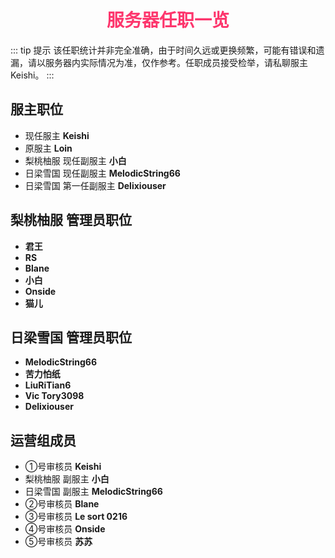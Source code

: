 # <div align="center"><font color=#FD366D>服务器任职一览</font></div>
::: tip 提示
该任职统计并非完全准确，由于时间久远或更换频繁，可能有错误和遗漏，请以服务器内实际情况为准，仅作参考。任职成员接受检举，请私聊服主Keishi。
:::
## 服主职位
* 现任服主 **Keishi**
* 原服主 **Loin**
* 梨桃柚服 现任副服主 **小白**
* 日梁雪国 现任副服主 **MelodicString66**
* 日梁雪国 第一任副服主 **Delixiouser**

## 梨桃柚服 管理员职位
* **君王**
* **RS**
* **Blane**
* **小白**
* **Onside**
* **猫儿**

## 日梁雪国 管理员职位
* **MelodicString66**
* **苦力怕纸**
* **LiuRiTian6**
* **Vic Tory3098**
* **Delixiouser**

## 运营组成员
* ①号审核员 **Keishi**
* 梨桃柚服 副服主 **小白**
* 日梁雪国 副服主 **MelodicString66**
* ②号审核员 **Blane**
* ③号审核员 **Le sort 0216**
* ④号审核员 **Onside**
* ⑤号审核员 **苏苏**
